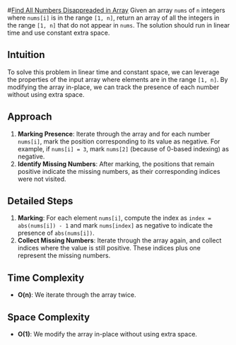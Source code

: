 #[Find All Numbers Disappreaded in Array](https://leetcode.com/problems/find-all-numbers-disappeared-in-an-array/)
Given an array `nums` of `n` integers where `nums[i]` is in the range `[1, n]`, return an array of all the integers in the range `[1, n]` that do not appear in `nums`. The solution should run in linear time and use constant extra space.

## Intuition
To solve this problem in linear time and constant space, we can leverage the properties of the input array where elements are in the range `[1, n]`. By modifying the array in-place, we can track the presence of each number without using extra space.

## Approach
1. **Marking Presence**: Iterate through the array and for each number `nums[i]`, mark the position corresponding to its value as negative. For example, if `nums[i] = 3`, mark `nums[2]` (because of 0-based indexing) as negative.
2. **Identify Missing Numbers**: After marking, the positions that remain positive indicate the missing numbers, as their corresponding indices were not visited.

## Detailed Steps
1. **Marking**: For each element `nums[i]`, compute the index as `index = abs(nums[i]) - 1` and mark `nums[index]` as negative to indicate the presence of `abs(nums[i])`.
2. **Collect Missing Numbers**: Iterate through the array again, and collect indices where the value is still positive. These indices plus one represent the missing numbers.

## Time Complexity
- **O(n)**: We iterate through the array twice.

## Space Complexity
- **O(1)**: We modify the array in-place without using extra space.

